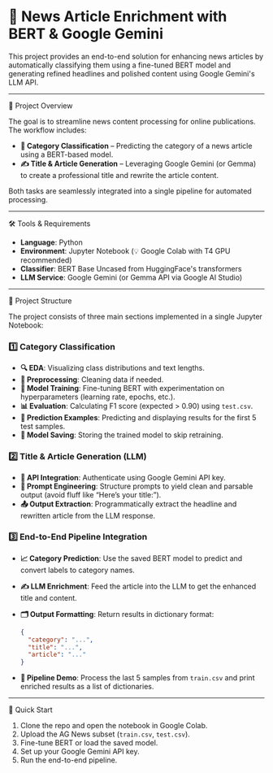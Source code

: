 # 📰 News Article Enrichment with BERT & Google Gemini

This project provides an end-to-end solution for enhancing news articles by automatically classifying them using a fine-tuned BERT model and generating refined headlines and polished content using Google Gemini's LLM API.

---

📌 Project Overview

The goal is to streamline news content processing for online publications. The workflow includes:

* **🧠 Category Classification** – Predicting the category of a news article using a BERT-based model.
* **✍️ Title & Article Generation** – Leveraging Google Gemini (or Gemma) to create a professional title and rewrite the article content.

Both tasks are seamlessly integrated into a single pipeline for automated processing.

---


🛠️ Tools & Requirements

* **Language**: Python
* **Environment**: Jupyter Notebook (💡 Google Colab with T4 GPU recommended)
* **Classifier**: BERT Base Uncased from HuggingFace's transformers
* **LLM Service**: Google Gemini (or Gemma API via Google AI Studio)

---

📁 Project Structure

The project consists of three main sections implemented in a single Jupyter Notebook:

### 1️⃣ Category Classification

* **🔍 EDA**: Visualizing class distributions and text lengths.
* **🧼 Preprocessing**: Cleaning data if needed.
* **🧪 Model Training**: Fine-tuning BERT with experimentation on hyperparameters (learning rate, epochs, etc.).
* **📊 Evaluation**: Calculating F1 score (expected > 0.90) using `test.csv`.
* **🔎 Prediction Examples**: Predicting and displaying results for the first 5 test samples.
* **💾 Model Saving**: Storing the trained model to skip retraining.

### 2️⃣ Title & Article Generation (LLM)

* **🔑 API Integration**: Authenticate using Google Gemini API key.
* **🧠 Prompt Engineering**: Structure prompts to yield clean and parsable output (avoid fluff like “Here’s your title:”).
* **📤 Output Extraction**: Programmatically extract the headline and rewritten article from the LLM response.

### 3️⃣ End-to-End Pipeline Integration

* **📈 Category Prediction**: Use the saved BERT model to predict and convert labels to category names.
* **✍️ LLM Enrichment**: Feed the article into the LLM to get the enhanced title and content.
* **🗂️ Output Formatting**: Return results in dictionary format:

    ```json
    {
      "category": "...",
      "title": "...",
      "article": "..."
    }
    ```

* **🧪 Pipeline Demo**: Process the last 5 samples from `train.csv` and print enriched results as a list of dictionaries.

---

🚀 Quick Start

1.  Clone the repo and open the notebook in Google Colab.
2.  Upload the AG News subset (`train.csv`, `test.csv`).
3.  Fine-tune BERT or load the saved model.
4.  Set up your Google Gemini API key.
5.  Run the end-to-end pipeline.

